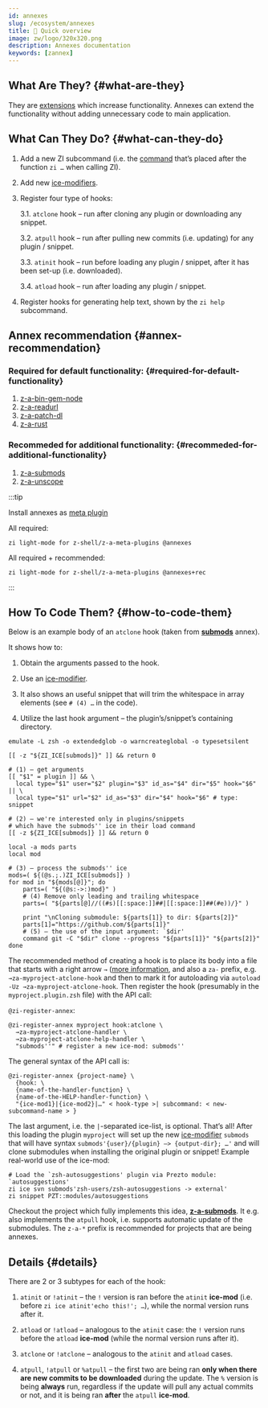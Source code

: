 ```yaml
---
id: annexes
slug: /ecosystem/annexes
title: 💠 Quick overview
image: zw/logo/320x320.png
description: Annexes documentation
keywords: [zannex]
---
```


## What Are They? {#what-are-they}

They are [extensions](https://github.com/z-shell/zannexes) which increase functionality. Annexes can extend the
functionality without adding unnecessary code to main application.

## What Can They Do? {#what-can-they-do}

1. Add a new ZI subcommand (i.e. the [command](/docs/guides/commands) that’s placed after the function `zi …` when
   calling ZI).

2. Add new [ice-modifiers](/docs/guides/ice-modifiers).

3. Register four type of hooks:

   3.1. `atclone` hook – run after cloning any plugin or downloading any snippet.

   3.2. `atpull` hook – run after pulling new commits (i.e. updating) for any plugin / snippet.

   3.3. `atinit` hook – run before loading any plugin / snippet, after it has been set-up (i.e. downloaded).

   3.4. `atload` hook – run after loading any plugin / snippet.

4. Register hooks for generating help text, shown by the `zi help` subcommand.

## Annex recommendation {#annex-recommendation}

### Required for default functionality: {#required-for-default-functionality}

1. [z-a-bin-gem-node](https://github.com/z-shell/z-a-bin-gem-node)
2. [z-a-readurl](https://github.com/z-shell/z-a-readurl)
3. [z-a-patch-dl](https://github.com/z-shell/z-a-patch-dl)
4. [z-a-rust](https://github.com/z-shell/z-a-rust)

### Recommeded for additional functionality: {#recommeded-for-additional-functionality}

1. [z-a-submods](https://github.com/z-shell/z-a-submods)
2. [z-a-unscope](https://github.com/z-shell/z-a-unscope)

:::tip

Install annexes as [meta plugin](/docs/ecosystem/annexes/meta-plugins)

All required:

```shell
zi light-mode for z-shell/z-a-meta-plugins @annexes
```

All required + recommended:

```shell
zi light-mode for z-shell/z-a-meta-plugins @annexes+rec
```

:::

## How To Code Them? {#how-to-code-them}

Below is an example body of an `atclone` hook (taken from [**submods**](https://github.com/z-shell/z-a-submods) annex).

It shows how to:

1. Obtain the arguments passed to the hook.

2. Use an [ice-modifier](/docs/guides/ice-modifiers).

3. It also shows an useful snippet that will trim the whitespace in array elements (see `# (4) …` in the code).

4. Utilize the last hook argument – the plugin’s/snippet’s containing directory.

```shell
emulate -L zsh -o extendedglob -o warncreateglobal -o typesetsilent

[[ -z "${ZI_ICE[submods]}" ]] && return 0

# (1) – get arguments
[[ "$1" = plugin ]] && \
  local type="$1" user="$2" plugin="$3" id_as="$4" dir="$5" hook="$6" || \
  local type="$1" url="$2" id_as="$3" dir="$4" hook="$6" # type: snippet

# (2) – we're interested only in plugins/snippets
# which have the submods'' ice in their load command
[[ -z ${ZI_ICE[submods]} ]] && return 0

local -a mods parts
local mod

# (3) – process the submods'' ice
mods=( ${(@s.;.)ZI_ICE[submods]} )
for mod in "${mods[@]}"; do
    parts=( "${(@s:->:)mod}" )
    # (4) Remove only leading and trailing whitespace
    parts=( "${parts[@]//((#s)[[:space:]]##|[[:space:]]##(#e))/}" )

    print "\nCloning submodule: ${parts[1]} to dir: ${parts[2]}"
    parts[1]="https://github.com/${parts[1]}"
    # (5) – the use of the input argument: `$dir'
    command git -C "$dir" clone --progress "${parts[1]}" "${parts[2]}"
done
```

The recommended method of creating a hook is to place its body into a file that starts with a right arrow `→`
([more information](https://z-shell.github.io/docs/zsh/Zsh-Plugin-Standard.html#_the_proposed_function_name_prefixes),
and also a `za-` prefix, e.g. `→za-myproject-atclone-hook` and then to mark it for autoloading via
`autoload -Uz →za-myproject-atclone-hook`. Then register the hook (presumably in the `myproject.plugin.zsh` file) with
the API call:

`@zi-register-annex`:

```shell
@zi-register-annex myproject hook:atclone \
  →za-myproject-atclone-handler \
  →za-myproject-atclone-help-handler \
  "submods''" # register a new ice-mod: submods''
```

The general syntax of the API call is:

```shell
@zi-register-annex {project-name} \
  {hook: \
  {name-of-the-handler-function} \
  {name-of-the-HELP-handler-function} \
  "{ice-mod1}|{ice-mod2}|…" < hook-type >| subcommand: < new-subcommand-name > }
```

The last argument, i.e. the `|`-separated ice-list, is optional. That’s all\! After this loading the plugin `myproject`
will set up the new [ice-modifier](/docs/guides/ice-modifiers) `submods` that will have syntax
`submods'{user}/{plugin} –> {output-dir}; …'` and will clone submodules when installing the original plugin or snippet\!
Example real-world use of the ice-mod:

```shell
# Load the `zsh-autosuggestions' plugin via Prezto module: `autosuggestions'
zi ice svn submods'zsh-users/zsh-autosuggestions -> external'
zi snippet PZT::modules/autosuggestions
```

Checkout the project which fully implements this idea, [**z-a-submods**](https://github.com/z-shell/z-a-submods). It
e.g. also implements the `atpull` hook, i.e. supports automatic update of the submodules. The `z-a-*` prefix is
recommended for projects that are being annexes.

## Details {#details}

There are 2 or 3 subtypes for each of the hook:

1. `atinit` or `!atinit` – the `!` version is ran before the `atinit` **ice-mod** (i.e. before
   `zi ice atinit'echo this!'; …`), while the normal version runs after it.

2. `atload` or `!atload` – analogous to the `atinit` case: the `!` version runs before the `atload` **ice-mod** (while
   the normal version runs after it).

3. `atclone` or `!atclone` – analogous to the `atinit` and `atload` cases.

4. `atpull`, `!atpull` or `%atpull` – the first two are being ran **only when there are new commits to be downloaded**
   during the update. The `%` version is being **always** run, regardless if the update will pull any actual commits or
   not, and it is being ran **after** the `atpull` **ice-mod**.
